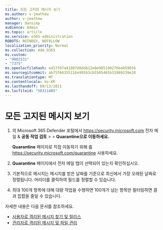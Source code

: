```yaml
---
title: 모든 고지된 메시지 보기
ms.author: v-jmathew
author: v-jmathew
manager: dansimp
audience: Admin
ms.topic: article
ms.service: o365-administration
ROBOTS: NOINDEX, NOFOLLOW
localization_priority: Normal
ms.collection: Adm_O365
ms.custom:
- "9002531"
- "7375"
ms.openlocfilehash: e457f07a8180788dd612e0e905190276bd459856
ms.sourcegitcommit: ab75f66355116e995b3cb5505465b31989339e28
ms.translationtype: MT
ms.contentlocale: ko-KR
ms.lasthandoff: 08/13/2021
ms.locfileid: "58311405"
---
```

# <a name="view-all-quarantined-messages"></a>모든 고지된 메시지 보기

1. 의 Microsoft 365 Defender 포털에서 <https://security.microsoft.com> 전자 메일 & **공동 작업 검토** \>  \> **Quarantine으로 이동하세요.**

   **Quarantine** 페이지로 직접 이동하기 위해 를 <https://security.microsoft.com/quarantine> 사용하세요.

2. **Quarantine** 페이지에서 전자 메일  탭이 선택되어 있는지 확인하십시오.
3. 기본적으로 메시지는 메시지를 받은 날짜를 기준으로 최신에서 가장 오래된 날짜로 정렬됩니다. 머리더를 클릭하여 필드를 정렬할 수 있습니다.
4. 최대 100개 항목에 대해 대량 작업을 수행하면 100개가 넘는 항목만 필터링하면 결과 집합을 줄일 수 있습니다.

자세한 내용은 다음 문서를 참조하세요.

- [사용자로 격리된 메시지 찾기 및 릴리스](https://docs.microsoft.com/microsoft-365/security/office-365-security/find-and-release-quarantined-messages-as-a-user)
- [관리자로 격리된 메시지 및 파일 관리](https://docs.microsoft.com/microsoft-365/security/office-365-security/manage-quarantined-messages-and-files)
